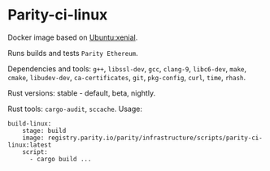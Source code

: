 # Parity-ci-linux

Docker image based on [Ubuntu:xenial](https://hub.docker.com/_/ubuntu).

Runs builds and tests `Parity Ethereum`.

Dependencies and tools: `g++`, `libssl-dev`, `gcc`, `clang-9`, `libc6-dev`, `make`, `cmake`, `libudev-dev`, `ca-certificates`, `git`, `pkg-config`, `curl`, `time`, `rhash`.

Rust versions: stable - default, beta, nightly.

Rust tools: `cargo-audit`, `sccache`.
Usage:
```
build-linux:
    stage: build
    image: registry.parity.io/parity/infrastructure/scripts/parity-ci-linux:latest
    script:
      - cargo build ...
```
